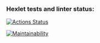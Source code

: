 ### Hexlet tests and linter status:
[![Actions Status](https://github.com/Kolyasamsa/frontend-project-44/actions/workflows/hexlet-check.yml/badge.svg)](https://github.com/Kolyasamsa/frontend-project-44/actions)

[![Maintainability](https://api.codeclimate.com/v1/badges/aa83eb96f1c0c2076e56/maintainability)](https://codeclimate.com/github/Kolyasamsa/frontend-project-44/maintainability)

<script async id="asciicast-kbASLx1UTNpFBdHBSRbCyi6wq" src="https://asciinema.org/a/kbASLx1UTNpFBdHBSRbCyi6wq.js"></script>
